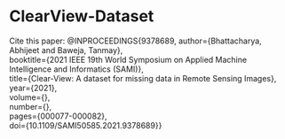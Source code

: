 # ClearView-Dataset
Cite this paper:
@INPROCEEDINGS{9378689,  author={Bhattacharya, Abhijeet and Baweja, Tanmay},  
booktitle={2021 IEEE 19th World Symposium on Applied Machine Intelligence and Informatics (SAMI)},   
title={Clear-View: A dataset for missing data in Remote Sensing Images},   
year={2021},  
volume={},  
number={},  
pages={000077-000082},  
doi={10.1109/SAMI50585.2021.9378689}}
